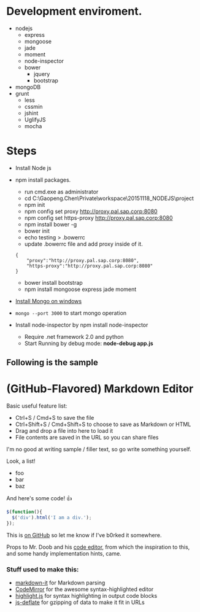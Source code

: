 # Development enviroment.
- nodejs	
    - express
    - mongoose
    - jade
    - moment
    - node-inspector
    - bower
        - jquery
        - bootstrap
- mongoDB
- grunt
    - less
    - cssmin
    - jshint
    - UglifyJS
    - mocha
	

# Steps
- Install Node js
- npm install packages.
	- run cmd.exe as administrator
	- cd C:\Gaopeng.Chen\Private\workspace\20151118_NODEJS\project
	- npm init
	- npm config set proxy http://proxy.pal.sap.corp:8080
	- npm config set https-proxy http://proxy.pal.sap.corp:8080
	- npm install bower -g
	- bower init
	- echo testing > .bowerrc
	- update .bowerrc file and add proxy inside of it.

    ```
	{
		"proxy":"http://proxy.pal.sap.corp:8080",
		"https-proxy":"http://proxy.pal.sap.corp:8080"
	}
    ``` 

	- bower install bootstrap
	- npm install mongoose express jade moment
- [Install Mongo on windows](https://docs.mongodb.org/manual/tutorial/install-mongodb-on-windows/)
- `mongo --port 3000` to start mongo operation
- Install node-inspector by npm install node-inspector
    - Require .net framework 2.0 and python
    - Start Running by debug mode: **node-debug app.js**







Following is the sample
----

# (GitHub-Flavored) Markdown Editor

Basic useful feature list:

 * Ctrl+S / Cmd+S to save the file
 * Ctrl+Shift+S / Cmd+Shift+S to choose to save as Markdown or HTML
 * Drag and drop a file into here to load it
 * File contents are saved in the URL so you can share files


I'm no good at writing sample / filler text, so go write something yourself.

Look, a list!

 * foo
 * bar
 * baz

And here's some code! :+1:

```javascript
$(function(){
  $('div').html('I am a div.');
});
```

This is [on GitHub](https://github.com/jbt/markdown-editor) so let me know if I've b0rked it somewhere.


Props to Mr. Doob and his [code editor](http://mrdoob.com/projects/code-editor/), from which
the inspiration to this, and some handy implementation hints, came.

### Stuff used to make this:

 * [markdown-it](https://github.com/markdown-it/markdown-it) for Markdown parsing
 * [CodeMirror](http://codemirror.net/) for the awesome syntax-highlighted editor
 * [highlight.js](http://softwaremaniacs.org/soft/highlight/en/) for syntax highlighting in output code blocks
 * [js-deflate](https://github.com/dankogai/js-deflate) for gzipping of data to make it fit in URLs



